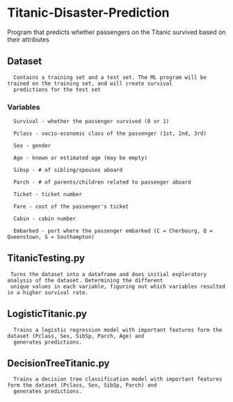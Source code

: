 # Titanic-Disaster-Prediction
Program that predicts whether passengers on the Titanic survived based on their attributes

## Dataset
      Contains a training set and a test set. The ML program will be trained on the training set, and will create survival
      predictions for the test set
      
### Variables
      Survival - whether the passenger survived (0 or 1)
      
      Pclass - socio-economic class of the passenger (1st, 2nd, 3rd)
      
      Sex - gender
      
      Age - known or estimated age (may be empty)
      
      Sibsp - # of sibling/spouses aboard
      
      Parch - # of parents/children related to passenger aboard
      
      Ticket - ticket number
      
      Fare - cost of the passenger's ticket
      
      Cabin - cabin number
      
      Embarked - port where the passenger embarked (C = Cherbourg, Q = Queenstown, S = Southampton)

## TitanicTesting.py
     Turns the dataset into a dataframe and does initial exploratory analysis of the dataset. Determining the different 
     unique values in each variable, figuring out which variables resulted in a higher survival rate.
     
## LogisticTitanic.py
      Trains a logistic regression model with important features form the dataset (Pclass, Sex, SibSp, Parch, Age) and 
      generates predictions.
   
## DecisionTreeTitanic.py
      Trains a decision tree classification model with important features form the dataset (Pclass, Sex, SibSp, Parch) and 
      generates predictions.
